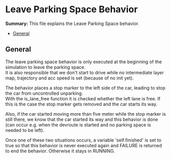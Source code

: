 # Leave Parking Space Behavior

**Summary:** This file explains the Leave Parking Space behavior.

- [General](#general)

## General

The leave parking space behavior is only executed at the beginning of the simulation to leave the parking space. \
It is also responsible that we don't start to drive while no intermediate layer map, trajectory and acc speed is set (because of no init yet).

The behavior places a stop marker to the left side of the car, leading to stop the car from uncontrolled unparking. \
With the is_lane_free function it is checked whether the left lane is free. If this is the case the stop marker gets removed and the car starts its way.

Also, if the car started moving more than five meter while the stop marker is still there, we know that the car started its way and this behavior is done (can occur e.g. when the devroute is started and no parking space is needed to be left).

Once one of these two situations occurs, a variable 'self.finished' is set to true so that this behavior is never executed again and FAILURE is returned to end the behavior. Otherwise it stays in RUNNING.
